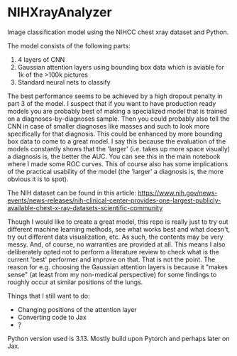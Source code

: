 # NIHXrayAnalyzer
Image classification model using the NIHCC chest xray dataset and Python.

The model consists of the following parts:
1. 4 layers of CNN
2. Gaussian attention layers using bounding box data which is aviable for 1k of the >100k pictures
3. Standard neural nets to classify 

The best performance seems to be achieved by a high dropout penalty in part 3 of the model. I suspect that if you want to have production ready models you are probably best of making a specialized model that is trained on a diagnoses-by-diagnoses sample. Then you could probably also tell the CNN in case of smaller diagnoses like masses and such to look more specifically for that diagnosis. This could be enhanced by more bounding box data to come to a great model. I say this because the evaluation of the models constantly shows that the 'larger' (i.e. takes up more space visually) a diagnosis is, the better the AUC. You can see this in the main notebook where I made some ROC curves. This of course also has some implications of the practical usability of the model (the 'larger' a diagnosis is, the more obvious it is to spot).   

The NIH dataset can be found in this article: https://www.nih.gov/news-events/news-releases/nih-clinical-center-provides-one-largest-publicly-available-chest-x-ray-datasets-scientific-community

Though I would like to create a great model, this repo is really just to try out different machine learning methods, see what works best and what doesn't, try out different data visualization, etc. As such, the contents may be very messy. And, of course, no warranties are provided at all. This means I also deliberately opted not to perform a literature review to check what is the current 'best' performer and improve on that. That is not the point. The reason for e.g. choosing the Gaussian attention layers is because it "makes sense" (at least from my non-medical perspective) for some findings to roughly occur at similar positions of the lungs.

Things that I still want to do:
* Changing positions of the attention layer
* Converting code to Jax
* ?

Python version used is 3.13. Mostly build upon Pytorch and perhaps later on Jax.